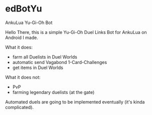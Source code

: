 # edBotYu
AnkuLua Yu-Gi-Oh Bot

Hello There, this is a simple Yu-Gi-Oh Duel Links Bot for AnkuLua on Android I made.

What it does:
  - farm all Duelists in Duel Worlds
  - automatic send Vagabond 1-Card-Challenges
  - get items in Duel Worlds
  
 What it does not:
  - PvP
  - farming legendary duelists (at the gate)

Automated duels are going to be implemented eventually (it's kinda complicated).
